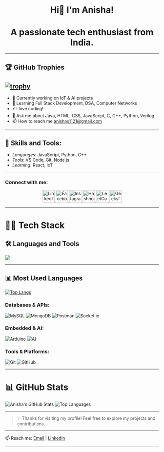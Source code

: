 <h1 align="center">Hi👋 I'm Anisha!</h1>    
<h1 align="center">A passionate tech enthusiast from India.</h1> 

---


## 🏆 GitHub Trophies

[![trophy](https://github-profile-trophy.vercel.app/?username=Anisha1121&theme=flat&column=8)](https://github.com/ryo-ma/github-profile-trophy)
---

- 🔭 Currently working on IoT & AI projects
- 🌱 Learning Full Stack Development, DSA, Computer Networks
- ⚡ I love coding!
- 💬 Ask me about Java, HTML, CSS, JavaScript, C, C++, Python, Verilog
- 📫 How to reach me anishas1121@gmail.com

---

## 🚀 Skills and Tools:
- *Languages*: JavaScript, Python, C++
- *Tools*: VS Code, Git, Node.js
- *Learning*: React, IoT

---
<h3>Connect with me:</h3>

<p align="center">
  <a href="https://www.linkedin.com/in/anisha1121/" target="_blank">
    <img src="https://cdn.jsdelivr.net/gh/devicons/devicon/icons/linkedin/linkedin-original.svg" alt="LinkedIn" width="40" height="40"/>
  </a>
  <a href="https://www.facebook.com/" target="_blank">
    <img src="https://cdn.jsdelivr.net/gh/devicons/devicon/icons/facebook/facebook-original.svg" alt="Facebook" width="40" height="40"/>
  </a>
  <a href="https://www.instagram.com/" target="_blank">
    <img src="https://img.icons8.com/fluency/48/instagram-new.png" alt="Instagram" width="40" height="40"/>
  </a>
  <a href="https://hashnode.com/@yourhandle" target="_blank">
    <img src="https://cdn.jsdelivr.net/gh/simple-icons/simple-icons/icons/hashnode.svg" alt="Hashnode" width="40" height="40"/>
  </a>
  <a href="https://leetcode.com/yourhandle/" target="_blank">
    <img src="https://upload.wikimedia.org/wikipedia/commons/1/19/LeetCode_logo_black.png" alt="LeetCode" width="40" height="40"/>
  </a>
  <a href="https://auth.geeksforgeeks.org/user/yourhandle/" target="_blank">
    <img src="https://upload.wikimedia.org/wikipedia/commons/4/43/GeeksforGeeks.svg" alt="GeeksforGeeks" width="40" height="40"/>
  </a>
</p>

---
# 👩‍💻 Tech Stack

## 🛠️ Languages and Tools
<p align="left">
  <img src="https://skillicons.dev/icons?i=androidstudio,arduino,blender,bootstrap,cpp,cs,css,express,figma,git,html,ai,java,js,kotlin,linux,mongodb,mysql,nextjs,nodejs,opencv,photoshop,php,postman,python,react,redux,tailwind,xd" />
</p>

---

## 📊 Most Used Languages
[![Top Langs](https://github-readme-stats.vercel.app/api/top-langs/?username=Anisha1121&layout=compact&theme=tokyonight)](https://github.com/Anisha1121)


### Databases & APIs:
![MySQL](https://img.shields.io/badge/MySQL-00000F?style=flat&logo=mysql&logoColor=white)
![MongoDB](https://img.shields.io/badge/MongoDB-4EA94B?style=flat&logo=mongodb&logoColor=white)
![Postman](https://img.shields.io/badge/Postman-FF6C37?style=flat&logo=postman&logoColor=white)
![Socket.io](https://img.shields.io/badge/Socket.io-010101?style=flat&logo=socket.io&logoColor=white)

### Embedded & AI:
![Arduino](https://img.shields.io/badge/Arduino-00979D?style=flat&logo=arduino&logoColor=white)
![AI](https://img.shields.io/badge/AI-FFB13B?style=flat)

### Tools & Platforms:
![Git](https://img.shields.io/badge/Git-F05032?style=flat&logo=git&logoColor=white)
![GitHub](https://img.shields.io/badge/GitHub-181717?style=flat&logo=github&logoColor=white)

---

# 📊 GitHub Stats

![Anisha's GitHub Stats](https://github-readme-stats.vercel.app/api?username=Anisha1121&show_icons=true&theme=radical)
![Top Languages](https://github-readme-stats.vercel.app/api/top-langs/?username=Anisha1121&layout=compact&theme=radical)

---

> ✨ Thanks for visiting my profile! Feel free to explore my projects and contributions.
---


📫 Reach me: [Email](mailto:yourmail@gmail.com) | [LinkedIn](https://linkedin.com/in/yourusername)

---

<!--
**Anisha1121/Anisha1121** is a ✨ _special_ ✨ repository because its `README.md` (this file) appears on your GitHub profile.

Here are some ideas to get you started:

- 🔭 I’m currently working on ...
- 🌱 I’m currently learning ...
- 👯 I’m looking to collaborate on ...
- 🤔 I’m looking for help with ...
- 💬 Ask me about ...
- 📫 How to reach me: ...
- 😄 Pronouns: ...
- ⚡ Fun fact: ...
-->
